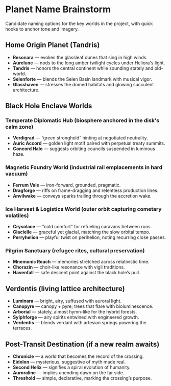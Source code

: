 # Planet Name Brainstorm

Candidate naming options for the key worlds in the project, with quick hooks to anchor tone and imagery.

## Home Origin Planet (Tandris)
- **Resonara** — evokes the glassleaf dunes that sing in high winds.
- **Aurelune** — nods to the long amber twilight cycles under Heliora's light.
- **Tandris** — honors the central continent while sounding stately and old-world.
- **Selenforte** — blends the Selen Basin landmark with musical vigor.
- **Glasshaven** — stresses the domed habitats and glowing succulent architecture.

## Black Hole Enclave Worlds

### Temperate Diplomatic Hub (biosphere anchored in the disk's calm zone)
- **Verdigrad** — “green stronghold” hinting at negotiated neutrality.
- **Auric Accord** — golden light motif paired with perpetual treaty summits.
- **Concord Halo** — suggests orbiting councils suspended in luminous haze.

### Magnetic Foundry World (industrial rail emplacements in hard vacuum)
- **Ferrum Vale** — iron-forward, grounded, pragmatic.
- **Dragforge** — riffs on frame-dragging and relentless production lines.
- **Anvilwake** — conveys sparks trailing through the accretion wake.

### Ice Harvest & Logistics World (outer orbit capturing cometary volatiles)
- **Crysolace** — “cold comfort” for refueling caravans between runs.
- **Glacielle** — graceful yet glacial, matching the slow orbital tempo.
- **Perryhelion** — playful twist on perihelion, noting recurring close passes.

### Pilgrim Sanctuary (refugee rites, cultural preservation)
- **Mnemonic Reach** — memories stretched across relativistic time.
- **Chorazin** — choir-like resonance with vigil traditions.
- **Havenfall** — safe descent point against the black hole’s pull.

## Verdentis (living lattice architecture)
- **Luminara** — bright, airy, suffused with auroral light.
- **Canopyre** — canopy + pyre; trees that flare with bioluminescence.
- **Arborial** — stately, almost hymn-like for the hybrid forests.
- **Sylphforge** — airy spirits entwined with engineered growth.
- **Verdentis** — blends verdant with artesian springs powering the terraces.

## Post-Transit Destination (if a new realm awaits)
- **Chronicle** — a world that becomes the record of the crossing.
- **Eidolon** — mysterious, suggestive of myth made real.
- **Second Helix** — signifies a spiral evolution of humanity.
- **Auroraline** — implies unending dawn on the far side.
- **Threshold** — simple, declarative, marking the crossing’s purpose.
